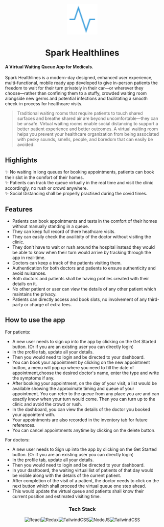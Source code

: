 <p align="center">
  <img alt="logo" width="100px" src="./public/favicon.svg">
</p>
<h1 align="center">Spark Healthlines</h1>

#### A Virtual Waiting Queue App for Medicals.

Spark Healthlines is a modern-day designed, enhanced user experience, multi-functional, mobile ready app developed to give in-person patients the freedom to wait for their turn privately in their car—or wherever they choose—rather than confining them to a stuffy, crowded waiting room alongside new germs and potential infections and facilitating a smooth check-in process for healthcare visits.

> Traditional waiting rooms that require patients to touch shared surfaces
> and breathe shared air are beyond uncomfortable—they can be unsafe.
> Virtual waiting rooms enable social distancing to
> support a better patient experience and better outcomes.
> A virtual waiting room helps you
> prevent your healthcare organization from being associated with pesky sounds, smells, people,
> and boredom that can easily be avoided.

## Highlights

✨ No waiting in long queues for booking appointments, patients can book their slot in the comfort of their homes.</br>
✨ Patients can track the queue virtually in the real time and visit the clinic accordingly, no rush or crowd anywhere.</br>
✨ Social Distancing shall be properly practised during the covid times.

## Features

- Patients can book appointments and tests in the comfort of their homes without manually standing in a queue.
- They can keep full record of there heathcare visits.
- They can easily check the availibity of the doctor without visiting the clinic.
- They don't have to wait or rush around the hospital instead they would be able to know when their turn would arrive by tracking through the app in real-time.
- Doctors can keep a track of the patients visiting them.
- Authentication for both doctors and patients to ensure authenticity and avoid nuisances.
- Both doctors and patients shall be having profiles created with their details on it.
- No other patient or user can view the details of any other patient which maintains the privacy.
- Patients can directly access and book slots, no involvement of any third-party or charge of extra fees.

## How to use the app

For patients: 
- A new user needs to sign up into the app by clicking on the Get Started button. (Or if you are an existing user you can directly login)
- In the profile tab, update all your details.
- Then you would need to login and be directed to your dashboard.
- You can book your appointment by clicking on the new appointment button, a menu will pop up where you need to fill the date of appointment,choose the desired doctor's name, enter the type and write the symptoms if any.
- After booking your appointment, on the day of your visit, a list would be available showing the approximate timing and queue of your appointment. You can refer to the queue from any place you are and can exactly know when your turn would come. Then you can turn up to the clinic and avoid the crowd or rush.
- In the dashboard, you can view the details of the doctor you booked your appointent with.
- Your appointments are also recorded in the inventory tab for future references.
- You can cancel appointments anytime by clicking on the delete button.

For doctors:
- A new user needs to Sign up into the app by clicking on the Get Started button. (Or if you are an existing user you can directly login)
- In the profile tab, update all your details.
- Then you would need to login and be directed to your dashboard.
- In your dashboard, the waiting virtual list of patients of that day would be visible along with the details of the current patient.
- After completion of the visit of a patient, the doctor needs to click on the next button which shall proceed the virtual queue one step ahead.
- This would update the virtual queue and patients shall know their current position and estimated visiting time.

<h3 align="center">Tech Stack</h3>

<p align="center">
  <img alt="React" src="https://img.shields.io/badge/react-%2320232a.svg?style=for-the-badge&logo=react&logoColor=%2361DAFB"/><img alt="Redux" src="https://img.shields.io/badge/redux-%23593d88.svg?style=for-the-badge&logo=redux&logoColor=white"/><img alt="TailwindCSS" src="https://img.shields.io/badge/cassandra-%231287B1.svg?style=for-the-badge&logo=apache-cassandra&logoColor=white"/><img alt="NodeJS" src="https://img.shields.io/badge/node.js-6DA55F?style=for-the-badge&logo=node.js&logoColor=white"/><img alt="TailwindCSS" src="https://img.shields.io/badge/tailwindcss-%2338B2AC.svg?style=for-the-badge&logo=tailwind-css&logoColor=white"/> 
</p>


